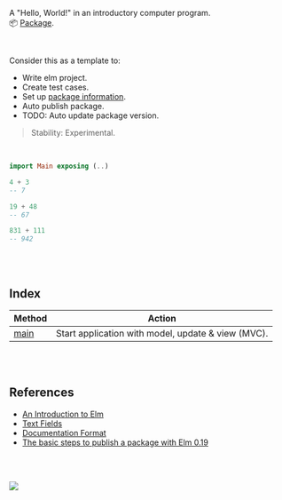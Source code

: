 A "Hello, World!" in an introductory computer program.<br>
:package: [Package](https://package.elm-lang.org/packages/elmw/hello-world/latest/).

<br>

Consider this as a template to:
- Write elm project.
- Create test cases.
- Set up [package information](elm.json).
- Auto publish package.
- TODO: Auto update package version.

> Stability: Experimental.

<br>

```elm
import Main exposing (..)

4 + 3
-- 7

19 + 48
-- 67

831 + 111
-- 942
```

<br>
<br>


## Index

| Method | Action                                             |
| ------ | -------------------------------------------------- |
| [main] | Start application with model, update & view (MVC). |

[main]: https://package.elm-lang.org/packages/elmw/hello-world/latest/Main#main

<br>
<br>


## References

- [An Introduction to Elm](https://guide.elm-lang.org)
- [Text Fields](https://guide.elm-lang.org/architecture/text_fields.html)
- [Documentation Format](https://package.elm-lang.org/help/documentation-format)
- [The basic steps to publish a package with Elm 0.19](https://korban.net/posts/elm/2018-10-02-basic-steps-publish-package-elm-19/)

<br>
<br>

[![](https://img.youtube.com/vi/9WkZT0YMZ70/maxresdefault.jpg)](https://www.youtube.com/watch?v=9WkZT0YMZ70)
